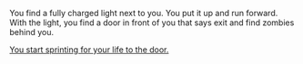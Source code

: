 You find a fully charged light next to you. You put it up and run forward. With the light, you find a door in front of you that says exit and find zombies behind you. 

[You start sprinting for your life to the door.](endings/escape.md)
